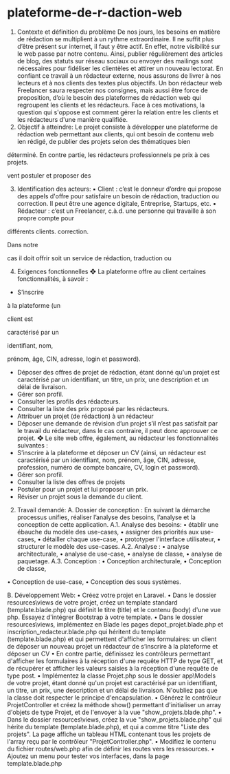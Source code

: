 # plateforme-de-r-daction-web
1.	Contexte et définition du problème
De nos jours, les besoins en matière de rédaction se multiplient à un rythme extraordinaire. Il ne suffit plus d’être présent sur internet, il faut y être actif. En effet, notre visibilité sur le web
passe par notre contenu. Ainsi, publier régulièrement des articles de blog, des statuts sur
réseau sociaux ou envoyer des mailings sont nécessaires pour fidéliser les clientèles et attirer un nouveau lectorat. En confiant ce travail à un rédacteur externe, nous assurons de livrer à nos lecteurs et à nos clients des textes plus objectifs. Un bon rédacteur web Freelancer saura respecter nos consignes, mais aussi être force de proposition, d’où le besoin des plateformes de rédaction web qui regroupent les clients et les rédacteurs.
Face à ces motivations, la question qui s'oppose est comment gérer la relation entre les clients
et les rédacteurs d'une manière qualifiée.
2.	Objectif à atteindre:
Le projet consiste à développer une plateforme de rédaction web permettant aux clients, qui
ont besoin de contenu web	ien rédigé, de publier des projets selon des thématiques bien
 
déterminé. En contre partie, les rédacteurs professionnels pe prix à ces projets.
 
vent postuler et proposer des
 
3.	Identification des acteurs:
▪	Client : c’est le donneur d’ordre qui propose des appels d'offre pour satisfaire un besoin de rédaction, traduction ou correction. Il peut être une agence digitale, Entreprise, Startups, etc.
▪	Rédacteur : c’est un Freelancer, c.à.d. une personne qui travaille à son propre compte pour
 
différents clients. correction.
 
Dans notre
 
cas il doit offrir soit un service de rédaction, traduction ou
 
4.	Exigences fonctionnelles
❖	La plateforme offre au client certaines fonctionnalités, à savoir :
 
-	S’inscrire
 
à la plateforme (un
 
client est
 
caractérisé par un
 
identifiant, nom,
 
prénom, âge, CIN, adresse, login et password).
 
-	Déposer des offres de projet de rédaction, étant donné qu'un projet est caractérisé par un identifiant, un titre, un prix, une description et un délai de livraison.
-	Gérer son profil.
-	Consulter les profils des rédacteurs.
-	Consulter la liste des prix proposé par les rédacteurs.
-	Attribuer un projet (de rédaction) à un rédacteur
-	Déposer une demande de révision d’un projet s’il n’est pas satisfait par le travail du rédacteur, dans le cas contraire, il peut donc approuver ce projet.
❖	Le site web offre, également, au rédacteur les fonctionnalités suivantes :
-	S’inscrire à la plateforme et déposer un CV (ainsi, un rédacteur est caractérisé par un identifiant, nom, prénom, âge, CIN, adresse, profession, numéro de compte bancaire, CV, login et password).
-	Gérer son profil.
-	Consulter la liste des offres de projets
-	Postuler pour un projet et lui proposer un prix.
-	Réviser un projet sous la demande du client.
2.	Travail demandé:
A.	Dossier de conception : En suivant la démarche processus unifies, réaliser l’analyse des besoins, l’analyse et la conception de cette application.
A.1.	Analyse des besoins:
•	établir une ébauche du modèle des use-cases,
•	assigner des priorités aux use-cases,
•	détailler chaque use-case,
•	prototyper l'interface utilisateur,
•	structurer le modèle des use-cases.
A.2.	Analyse :
•	analyse architecturale,
•	analyse de use-case,
•	analyse de classe,
•	analyse de paquetage.
A.3.	Conception :
•	Conception architecturale,
•	Conception de classe,
 
•	Conception de use-case,
•	Conception des sous systèmes.

B.	Développement Web:
•	Créez votre projet en Laravel.
•	Dans le dossier resources\views de votre projet, créez un template standard (template.blade.php) qui définit le titre (title) et le contenu (body) d'une vue php. Essayez d'intégrer Bootstrap à votre template.
•	Dans le dossier resources\views, implémentez en Blade les pages depot_projet.blade.php   et  inscription_redacteur.blade.php qui héritent du template (template.blade.php) et qui permettent d'afficher les formulaires:
un client de déposer un nouveau projet
un rédacteur de s’inscrire à la plateforme et déposer un CV
•	En contre partie, définissez les contrôleurs permettant d'afficher les formulaires à la réception d'une requête HTTP de type GET, et de récupérer et afficher les valeurs saisies à la réception d'une requête de type post.
•	Implémentez la classe Projet.php sous le dossier app\Models de votre projet, étant donné qu'un projet est caractérisé par un identifiant, un titre, un prix, une description et un délai de livraison. N'oubliez pas que la classe doit respecter le principe d'encapsulation.
•	Générez le contrôleur ProjetController et créez la méthode show() permettant d'initialiser un array d'objets de type Projet, et de l'envoyer à la vue "show_projets.blade.php".
•	Dans le dossier resources\views, créez la vue "show_projets.blade.php"	qui	hérite	du	template (template.blade.php), et qui a comme titre "Liste des projets". La page affiche un tableau HTML contenant tous les projets de l'array reçu par le contrôleur   "ProjetController.php".
•	Modifiez le contenu du fichier routes/web.php afin de définir les routes vers les ressources.
•	Ajoutez  un  menu  pour  tester  vos  interfaces,  dans  la  page
template.blade.php

